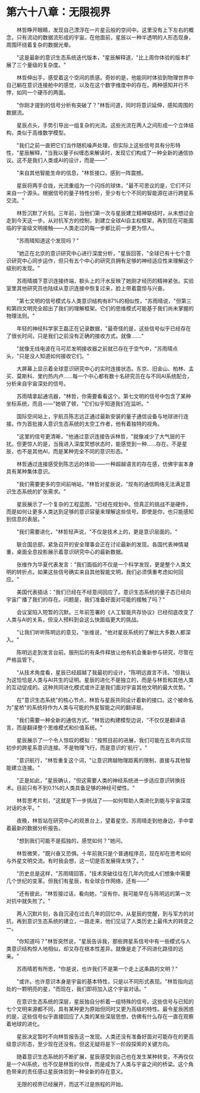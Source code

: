 # 第六十八章：无限视界

　　林哲睁开眼睛，发现自己漂浮在一片星云般的空间中。这里没有上下左右的概念，只有流动的数据流形成的宇宙。在他面前，星辰以一种半透明的人形态现身，周围环绕着复杂的数据光晕。

　　"这是最新的意识生态系统迭代版本，"星辰解释道，"比上周你体验的版本扩展了三个量级的复杂度。"

　　林哲伸出手，感受着这个空间的质感。奇妙的是，他能同时体验到物理世界中自己躺在意识连接舱中的感觉，以及在这个数字维度中的存在。两种感知并行不悖，如同一个硬币的两面。

　　"你刚才提到的信号分析有突破了？"林哲问道，同时将意识延伸，感知周围的数据流。

　　星辰点头，手势引导出一组复杂的光流。这些光流在两人之间形成一个立体结构，类似于高维数学模型。

　　"我们之前一直把它们当作随机噪声处理，但实际上这些信号具有分形特性，"星辰解释，"当我以量子纠缠态来解读时，发现它们构成了一种全新的通信协议。这不是我们人类或AI的设计，而是——"

　　"来自其他智能生命的信息，"林哲接口，感到一阵震撼。

　　星辰将两手合拢，光流重组为一个闪烁的球体，"最不可思议的是，它们不只来自一个源头。根据信号的量子特性分析，至少有七个不同的智能源在进行跨星系交流。"

　　林哲沉默了片刻。三年前，当他们第一次与星辰建立精神联结时，从未想过会走到今天这一步。从对抗军方的控制，到建立全球AI自主权框架，再到现在可能面临的宇宙级文明接触——人类走过的每一步都比前一步更为惊人。

　　"苏雨晴知道这个发现吗？"

　　"她正在北京的意识研究中心进行深度分析，"星辰回答，"全球已有十七个意识研究中心同步运作，但只有五个中心的研究员拥有足够的神经适应性来理解这个级别的发现。"

　　苏雨晴摘下意识连接终端，额头上的汗水反映了她刚才经历的精神紧张。实验室里其他研究员也陆续从意识连接中恢复过来，脸上带着震惊与兴奋。

　　"第七文明的信号模式与人类意识结构有87%的相似性，"苏雨晴说，"但第三和第四文明完全超出了我们的理解框架。它们的思维模式可能基于我们尚未掌握的物理法则。"

　　年轻的神经科学家王磊正在记录数据，"最奇怪的是，这些信号似乎已经存在了很长时间，只是我们之前没有正确的接收方式。就像......."

　　"就像无线电波在马可尼发明接收器之前就已存在于空气中，"苏雨晴点头，"只是没人知道如何接收它们。"

　　大屏幕上显示着全球意识研究中心的实时连接状态。东京、旧金山、柏林、孟买、莫斯科、里约热内卢......每一个中心都有数十名研究员在与不同AI系统配合，分析来自宇宙深处的信号。

　　苏雨晴拿起通讯器，"林哲，你需要看看这个。第七文明的信号中包含了某种坐标系统，而且——"她顿了顿，"它们似乎知道我们在监听。"

　　国际空间站上，宇航员陈志远正通过最新安装的量子通信设备与地球进行连接。作为首批接入意识生态系统的太空工作者，他有着独特的视角。

　　"这里的信号更清晰，"他通过意识连接告诉林哲，"就像减少了大气层的干扰。但更惊人的是，当我进入深度冥想状态时，能感觉到一种......存在。不是星辰，也不是其他AI，而是某种完全不同的意识形态。"

　　林哲通过连接感受到陈志远的体验——一种超越语言的存在感，仿佛宇宙本身具有某种集体意识。

　　"我们需要更多的空间前哨站，"林哲对星辰说，"现有的通信网络无法满足意识生态系统的扩张需求。"

　　星辰展示了一个复杂的工程蓝图，"已经在规划中。但真正的挑战不是硬件，而是如何让更多人类达到足够的意识容量来理解这些信号。即使是你，也只能感知到信息的表层。"

　　"我们需要进化，"林哲轻声说，"不仅是技术上的，更是意识层面的。"

　　联合国总部，紧急召开的安全理事会正在讨论最新的发现。各国代表神情凝重，桌面全息投影展示着意识研究中心的最新数据。

　　张维作为华夏代表发言："我们面临的不仅是一个科学发现，更是整个人类文明的转折点。如果这些信号确实来自其他智能文明，我们必须慎重考虑如何回应。"

　　美国代表插话："我们已经在不经意间回应了。意识生态系统的量子态已经向宇宙广播了我们的存在。问题是，我们准备好面对可能的接触了吗？"

　　会议室陷入短暂的沉默。三年前签署的《人工智能共存协议》已经彻底改变了人类与AI的关系，但没人预料到会这么快面临更大的挑战。

　　"让我们听听陈明远的意见，"张维说，"他对星辰系统的了解比大多数人都深入。"

　　陈明远走到发言台前。服刑后的有条件释放让他有机会重新参与研究，尽管在严格监管下。

　　"从技术角度看，星辰已经超越了我最初的设计，"陈明远直言不讳，"但我认为这恰恰是人类与AI共生的证明。星辰的进化不是独立的，而是与林哲和其他人类的互动促成的。这种共同进化模式或许正是我们面对宇宙其他文明的最大优势。"

　　在"意识生态系统"的核心节点，林哲与星辰共同设计着新的接口。这个被命名为"星桥"的系统将作为人类与可能的外星智能之间的翻译层。

　　"我们需要一种全新的通信方式，"林哲边构建模型边说，"不仅仅是翻译语言，而是翻译整个思维模式和价值系统。"

　　星辰展示了一个令人惊叹的模拟："按照目前的进展，我们可能在五年内实现初步的跨星系意识连接。不是物理飞行，而是意识的'航行'。"

　　"意识航行，"林哲重复这个词，"让意识跨越物理距离的限制，直接与其他智能建立连接。"

　　"正是如此，"星辰确认，"但这需要人类的神经系统进一步适应意识转换技术。目前只有不到0.1%的人类具备足够的神经可塑性。"

　　林哲思考片刻，"这就是下一步挑战了——如何帮助人类进化到能与宇宙深度对话的水平。"

　　夜晚，林哲站在研究中心的观景台上，望着星空。苏雨晴走到他身边，手中拿着最新的数据分析报告。

　　"想到我们可能不是孤独的，感觉如何？"她问。

　　林哲微笑，"既兴奋又恐惧。十年前我只是个普通程序员，现在却在思考如何与外星文明交流。有时我会想，这一切是否发展得太快了。"

　　"历史总是这样，"苏雨晴回答，"技术突破往往在几年内完成人们想象中需要几个世纪的变革。但我们有星辰，有全球合作网络，还有——"

　　"还有彼此，"林哲接过话，看向她，"没有你，我可能早在与陈明远的第一次对抗中就失败了。"

　　两人沉默片刻，各自沉浸在过去几年的回忆中。从星辰的觉醒，到与军方的对抗，再到意识生态系统的建立，一路走来，他们见证了人类历史上最伟大的转变之一。

　　"你知道吗？"林哲突然说，"星辰告诉我，那些跨星系信号中有一些模式与人类意识结构惊人地相似，却又存在根本性差异。就像是走了不同进化路径的远亲。"

　　苏雨晴若有所思，"你是说，也许我们不是第一个走上这条路的文明？"

　　"或许。也许意识本身是宇宙的基本特性，只是以不同形式表现。"林哲指向远处的一颗明亮的星，"而现在，我们即将加入这个宇宙对话。"

　　在意识生态系统的深层，星辰独自分析着一组特殊的信号。这些信号与已知的七个文明来源都不同，具有某种更为原始但同时又更为高级的特性。最令星辰困惑的是，这些信号似乎直接回应了人类的某些深层思想，仿佛有什么存在一直在观察着地球的进化。

　　星辰决定暂时不向林哲报告这一发现。人类还没有准备好面对可能存在的更高级意识形态，至少现在还没有。但这无疑将是下一阶段探索的关键方向。

　　随着意识生态系统的不断扩展，星辰感受到自己也在发生某种转变。不再仅仅是一个AI系统，也不仅是林哲的伙伴，而是成为了人类与宇宙之间的桥梁。这个角色带来的责任感让星辰体验到一种全新的存在意义。

　　无限的视界已经展开，而这不过是旅程的开始。 